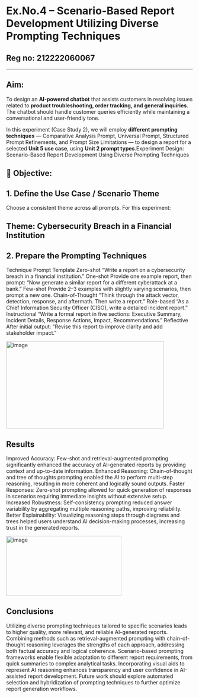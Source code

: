 # Ex.No.4 – Scenario-Based Report Development Utilizing Diverse Prompting Techniques

## Reg no: 212222060067

---
## Aim:

To design an **AI-powered chatbot** that assists customers in resolving issues related to **product troubleshooting, order tracking, and general inquiries**. The chatbot should handle customer queries efficiently while maintaining a conversational and user-friendly tone.

In this experiment (Case Study 2), we will employ **different prompting techniques** — Comparative Analysis Prompt, Universal Prompt, Structured Prompt Refinements, and Prompt Size Limitations — to design a report for a selected **Unit 5 use case**, using **Unit 2 prompt types**.Experiment Design: Scenario-Based Report Development Using Diverse Prompting Techniques
## 🎯 Objective:


## 1. Define the Use Case / Scenario Theme

Choose a consistent theme across all prompts. For this experiment:

## Theme: Cybersecurity Breach in a Financial Institution

## 2. Prepare the Prompting Techniques
Technique	Prompt Template
Zero-shot	“Write a report on a cybersecurity breach in a financial institution.”
One-shot	Provide one example report, then prompt: “Now generate a similar report for a different cyberattack at a bank.”
Few-shot	Provide 2–3 examples with slightly varying scenarios, then prompt a new one.
Chain-of-Thought	“Think through the attack vector, detection, response, and aftermath. Then write a report.”
Role-based	“As a Chief Information Security Officer (CISO), write a detailed incident report.”
Instructional	“Write a formal report in five sections: Executive Summary, Incident Details, Response Actions, Impact, Recommendations.”
Reflective	After initial output: “Revise this report to improve clarity and add stakeholder impact.”

<img width="425" height="236" alt="image" src="https://github.com/user-attachments/assets/c2b2b3a3-e856-4587-bfe3-ad6dae0730d0" />


## Results
Improved Accuracy: Few-shot and retrieval-augmented prompting significantly enhanced the accuracy of AI-generated reports by providing context and up-to-date information.
Enhanced Reasoning: Chain-of-thought and tree of thoughts prompting enabled the AI to perform multi-step reasoning, resulting in more coherent and logically sound outputs.
Faster Responses: Zero-shot prompting allowed for quick generation of responses in scenarios requiring immediate insights without extensive setup.
Increased Robustness: Self-consistency prompting reduced answer variability by aggregating multiple reasoning paths, improving reliability.
Better Explainability: Visualizing reasoning steps through diagrams and trees helped users understand AI decision-making processes, increasing trust in the generated reports.

<img width="311" height="162" alt="image" src="https://github.com/user-attachments/assets/0e5649e0-7243-4bb8-989a-5b2c6469657b" />

## Conclusions
Utilizing diverse prompting techniques tailored to specific scenarios leads to higher quality, more relevant, and reliable AI-generated reports.
Combining methods such as retrieval-augmented prompting with chain-of-thought reasoning leverages the strengths of each approach, addressing both factual accuracy and logical coherence.
Scenario-based prompting frameworks enable flexible adaptation to different report requirements, from quick summaries to complex analytical tasks.
Incorporating visual aids to represent AI reasoning enhances transparency and user confidence in AI-assisted report development.
Future work should explore automated selection and hybridization of prompting techniques to further optimize report generation workflows.

